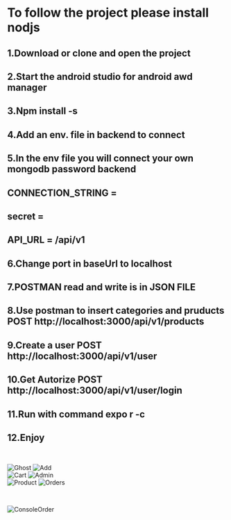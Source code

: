 # To follow the project please install nodjs
## 1.Download or clone and open the project
## 2.Start the android studio for android awd manager
## 3.Npm install -s 
## 4.Add an env. file in backend to connect
## 5.In the env file you will connect your own mongodb password backend 
## CONNECTION_STRING = 
## secret = 
## API_URL = /api/v1
## 6.Change port in baseUrl to localhost
## 7.POSTMAN read and write is in JSON FILE
## 8.Use postman to insert categories and pruducts POST http://localhost:3000/api/v1/products
## 9.Create a user POST http://localhost:3000/api/v1/user
## 10.Get Autorize POST http://localhost:3000/api/v1/user/login
## 11.Run with command expo r -c  
## 12.Enjoy
<br/>


![Ghost](https://user-images.githubusercontent.com/57671826/139060513-4208c97a-c98d-4e50-b3b2-0e14cd83162f.png)
![Add](https://user-images.githubusercontent.com/57671826/139079854-9e58d27f-8672-4b67-bcce-6a32a5ede33e.png)
<br/>
![Cart](https://user-images.githubusercontent.com/57671826/139060698-7d53d366-dd10-4c53-ab99-6bdd4323f6d9.png)
![Admin](https://user-images.githubusercontent.com/57671826/139060713-f0d6b141-1c87-43da-a5d9-501b181dd72a.png)
<br/>
![Product](https://user-images.githubusercontent.com/57671826/139061063-bce81e91-0839-4b6d-ae9b-8f249e924d63.png)
![Orders](https://user-images.githubusercontent.com/57671826/139072881-e9353776-ff31-403a-8307-0ea8d2e8562b.png)

<br/>

![ConsoleOrder](https://user-images.githubusercontent.com/57671826/139068040-d353c717-e3f2-486b-999f-e536fd2f67da.png)
